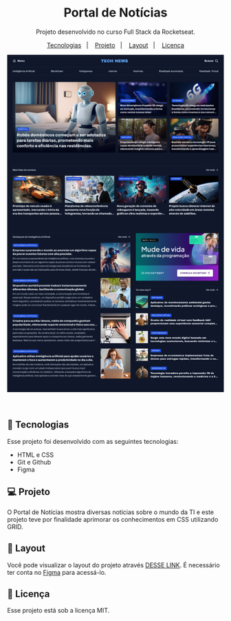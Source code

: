 <h1 align="center"> Portal de Notícias </h1>

<p align="center">
Projeto desenvolvido no curso Full Stack da Rocketseat.
</p>

<p align="center">
  <a href="#-tecnologias">Tecnologias</a>&nbsp;&nbsp;&nbsp;|&nbsp;&nbsp;&nbsp;
  <a href="#-projeto">Projeto</a>&nbsp;&nbsp;&nbsp;|&nbsp;&nbsp;&nbsp;
  <a href="#-layout">Layout</a>&nbsp;&nbsp;&nbsp;|&nbsp;&nbsp;&nbsp;
  <a href="#memo-licença">Licença</a>
</p>

<p align="center">
  <img alt="Projeto Portal de Notícias" src=".github/preview.jpg">
</p>

<br>

## 🚀 Tecnologias

Esse projeto foi desenvolvido com as seguintes tecnologias:

- HTML e CSS
- Git e Github
- Figma

## 💻 Projeto

O Portal de Notícias mostra diversas notícias sobre o mundo da TI e este projeto teve por finalidade aprimorar os conhecimentos em CSS utilizando GRID.

## 🔖 Layout

Você pode visualizar o layout do projeto através [DESSE LINK](<https://www.figma.com/design/m32e5nKvb2fTCduTR5rwrP/Portal-de-not%C3%ADcias-(Community)?node-id=0-1&t=S7HLWmZKGDW5WclK-1>). É necessário ter conta no [Figma](https://figma.com) para acessá-lo.

## :memo: Licença

Esse projeto está sob a licença MIT.
